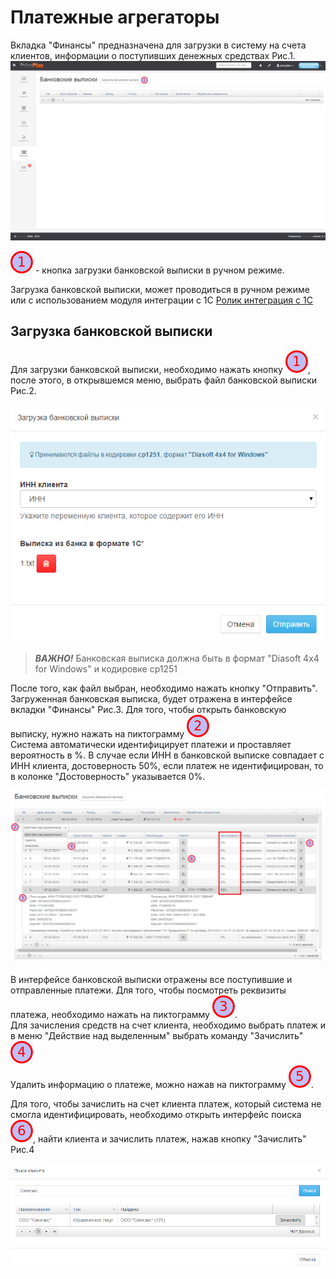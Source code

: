 # Платежные агрегаторы

Вкладка "Финансы" предназначена для загрузки в систему на счета клиентов, информации о поступивших денежных средствах Рис.1.  
![](../../assets/finansi1.png)

![](../../assets/1.png) - кнопка загрузки банковской выписки в ручном режиме.

Загрузка банковской выписки, может проводиться в ручном режиме или с использованием модуля интеграции с 1С [Ролик интеграция с 1С](http://www.youtube.com/watch?v=7wSDOFz_V2c)

## Загрузка банковской выписки

Для загрузки банковской выписки, необходимо нажать кнопку ![](../../assets/1.png), после этого, в открывшемся меню, выбрать файл банковской выписки Рис.2.

![](../../assets/finansi2.png)

> _**ВАЖНО!**_ Банковская выписка должна быть в формат "Diasoft 4x4 for Windows" и кодировке cp1251

После того, как файл выбран, необходимо нажать кнопку "Отправить". Загруженная банковская выписка, будет отражена в интерфейсе вкладки "Финансы" Рис.3. Для того, чтобы открыть банковскую выписку, нужно нажать на пиктограмму ![](../../assets/2.png)  
Система автоматически идентифицирует платежи и проставляет вероятность в %. В случае если ИНН в банковской выписке совпадает с ИНН клиента, достоверность 50%, если платеж не идентифицирован, то в колонке "Достоверность" указывается 0%.

![](../../assets/finansi3.png)

В интерфейсе банковской выписки отражены все поступившие и отправленные платежи. Для того, чтобы посмотреть реквизиты платежа, необходимо нажать на пиктограмму ![](../../assets/3.png).  
Для зачисления средств на счет клиента, необходимо выбрать платеж и в меню "Действие над выделенным" выбрать команду "Зачислить" ![](../../assets/4.png)  
Удалить информацию о платеже, можно нажав на пиктограмму ![](../../assets/5.png).

Для того, чтобы зачислить на счет клиента платеж, который система не смогла идентифицировать, необходимо открыть интерфейс поиска ![](../../assets/6.png), найти клиента и зачислить платеж, нажав кнопку "Зачислить" Рис.4

![](../../assets/finansi4.png)

